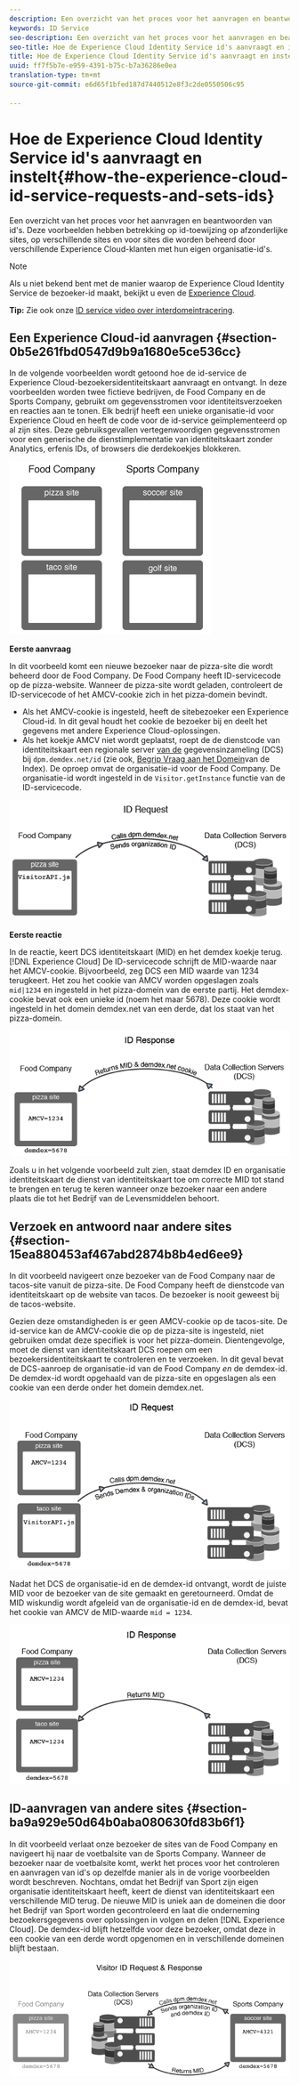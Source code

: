 ```yaml
---
description: Een overzicht van het proces voor het aanvragen en beantwoorden van id's. Deze voorbeelden hebben betrekking op id-toewijzing op afzonderlijke sites, op verschillende sites en voor sites die worden beheerd door verschillende Experience Cloud-klanten met hun eigen organisatie-id's.
keywords: ID Service
seo-description: Een overzicht van het proces voor het aanvragen en beantwoorden van id's. Deze voorbeelden hebben betrekking op id-toewijzing op afzonderlijke sites, op verschillende sites en voor sites die worden beheerd door verschillende Experience Cloud-klanten met hun eigen organisatie-id's.
seo-title: Hoe de Experience Cloud Identity Service id's aanvraagt en instelt
title: Hoe de Experience Cloud Identity Service id's aanvraagt en instelt
uuid: ff7f5b7e-e959-4391-b75c-b7a36286e0ea
translation-type: tm+mt
source-git-commit: e6d65f1bfed187d7440512e8f3c2de0550506c95

---
```



# Hoe de Experience Cloud Identity Service id&#39;s aanvraagt en instelt{#how-the-experience-cloud-id-service-requests-and-sets-ids}

Een overzicht van het proces voor het aanvragen en beantwoorden van id&#39;s. Deze voorbeelden hebben betrekking op id-toewijzing op afzonderlijke sites, op verschillende sites en voor sites die worden beheerd door verschillende Experience Cloud-klanten met hun eigen organisatie-id&#39;s.

>[!NOTE]
>
>Als u niet bekend bent met de manier waarop de Experience Cloud Identity Service de bezoeker-id maakt, bekijkt u even de [Experience Cloud](../introduction/cookies.md).

**Tip:** Zie ook onze [ID service video over interdomeintracering](https://helpx.adobe.com/marketing-cloud-core/kb/MCID/CrossDomain.html).

## Een Experience Cloud-id aanvragen {#section-0b5e261fbd0547d9b9a1680e5ce536cc}

In de volgende voorbeelden wordt getoond hoe de id-service de Experience Cloud-bezoekersidentiteitskaart aanvraagt en ontvangt. In deze voorbeelden worden twee fictieve bedrijven, de Food Company en de Sports Company, gebruikt om gegevensstromen voor identiteitsverzoeken en reacties aan te tonen. Elk bedrijf heeft een unieke organisatie-id voor Experience Cloud en heeft de code voor de id-service geïmplementeerd op al zijn sites. Deze gebruiksgevallen vertegenwoordigen gegevensstromen voor een generische de dienstimplementatie van identiteitskaart zonder Analytics, erfenis IDs, of browsers die derdekoekjes blokkeren.

![](assets/sample_sites.png)

**Eerste aanvraag**

In dit voorbeeld komt een nieuwe bezoeker naar de pizza-site die wordt beheerd door de Food Company. De Food Company heeft ID-servicecode op de pizza-website. Wanneer de pizza-site wordt geladen, controleert de ID-servicecode of het AMCV-cookie zich in het pizza-domein bevindt.

* Als het AMCV-cookie is ingesteld, heeft de sitebezoeker een Experience Cloud-id. In dit geval houdt het cookie de bezoeker bij en deelt het gegevens met andere Experience Cloud-oplossingen.
* Als het koekje AMCV niet wordt geplaatst, roept de de dienstcode van identiteitskaart een regionale server [van de](https://marketing.adobe.com/resources/help/en_US/aam/?f=c_compcollect.html) gegevensinzameling (DCS) bij `dpm.demdex.net/id` (zie ook, [Begrip Vraag aan het Domein](https://marketing.adobe.com/resources/help/en_US/aam/demdex-calls.html)van de Index). De oproep omvat de organisatie-id voor de Food Company. De organisatie-id wordt ingesteld in de `Visitor.getInstance` functie van de ID-servicecode.

![](assets/request1.png)

**Eerste reactie**

In de reactie, keert DCS identiteitskaart (MID) en het demdex koekje terug. [!DNL Experience Cloud] De ID-servicecode schrijft de MID-waarde naar het AMCV-cookie. Bijvoorbeeld, zeg DCS een MID waarde van 1234 terugkeert. Het zou het cookie van AMCV worden opgeslagen zoals `mid|1234` en ingesteld in het pizza-domein van de eerste partij. Het demdex-cookie bevat ook een unieke id (noem het maar 5678). Deze cookie wordt ingesteld in het domein demdex.net van een derde, dat los staat van het pizza-domein.

![](assets/response1.png)

Zoals u in het volgende voorbeeld zult zien, staat demdex ID en organisatie identiteitskaart de dienst van identiteitskaart toe om correcte MID tot stand te brengen en terug te keren wanneer onze bezoeker naar een andere plaats die tot het Bedrijf van de Levensmiddelen behoort.

## Verzoek en antwoord naar andere sites {#section-15ea880453af467abd2874b8b4ed6ee9}

In dit voorbeeld navigeert onze bezoeker van de Food Company naar de tacos-site vanuit de pizza-site. De Food Company heeft de dienstcode van identiteitskaart op de website van tacos. De bezoeker is nooit geweest bij de tacos-website.

Gezien deze omstandigheden is er geen AMCV-cookie op de tacos-site. De id-service kan de AMCV-cookie die op de pizza-site is ingesteld, niet gebruiken omdat deze specifiek is voor het pizza-domein. Dientengevolge, moet de dienst van identiteitskaart DCS roepen om een bezoekersidentiteitskaart te controleren en te verzoeken. In dit geval bevat de DCS-aanroep de organisatie-id van de Food Company *en* de demdex-id. De demdex-id wordt opgehaald van de pizza-site en opgeslagen als een cookie van een derde onder het domein demdex.net.

![](assets/request2.png)

Nadat het DCS de organisatie-id en de demdex-id ontvangt, wordt de juiste MID voor de bezoeker van de site gemaakt en geretourneerd. Omdat de MID wiskundig wordt afgeleid van de organisatie-id en de demdex-id, bevat het cookie van AMCV de MID-waarde `mid = 1234`.

![](assets/response2.png)

## ID-aanvragen van andere sites {#section-ba9a929e50d64b0aba080630fd83b6f1}

In dit voorbeeld verlaat onze bezoeker de sites van de Food Company en navigeert hij naar de voetbalsite van de Sports Company. Wanneer de bezoeker naar de voetbalsite komt, werkt het proces voor het controleren en aanvragen van id&#39;s op dezelfde manier als in de vorige voorbeelden wordt beschreven. Nochtans, omdat het Bedrijf van Sport zijn eigen organisatie identiteitskaart heeft, keert de dienst van identiteitskaart een verschillende MID terug. De nieuwe MID is uniek aan de domeinen die door het Bedrijf van Sport worden gecontroleerd en laat die onderneming bezoekersgegevens over oplossingen in volgen en delen [!DNL Experience Cloud]. De demdex-id blijft hetzelfde voor deze bezoeker, omdat deze in een cookie van een derde wordt opgenomen en in verschillende domeinen blijft bestaan.

![](assets/req_resp.png)


